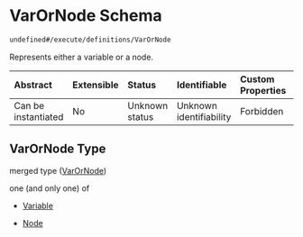 # VarOrNode Schema

```txt
undefined#/execute/definitions/VarOrNode
```

Represents either a variable or a node.

| Abstract            | Extensible | Status         | Identifiable            | Custom Properties | Additional Properties | Access Restrictions | Defined In                                                                     |
| :------------------ | :--------- | :------------- | :---------------------- | :---------------- | :-------------------- | :------------------ | :----------------------------------------------------------------------------- |
| Can be instantiated | No         | Unknown status | Unknown identifiability | Forbidden         | Allowed               | none                | [okp4-cognitarium.json\*](schema/okp4-cognitarium.json "open original schema") |

## VarOrNode Type

merged type ([VarOrNode](okp4-cognitarium-executemsg-definitions-varornode.md))

one (and only one) of

*   [Variable](okp4-cognitarium-executemsg-definitions-varornode-oneof-variable.md "check type definition")

*   [Node](okp4-cognitarium-executemsg-definitions-varornode-oneof-node.md "check type definition")
